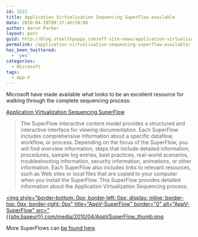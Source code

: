 ```yaml
---
id: 1522
title: Application Virtualisation Sequencing SuperFlow available
date: 2010-04-28T09:37:46+10:00
author: Aaron Parker
layout: post
guid: http://blog.stealthpuppy.com/off-site-news/application-virtualisation-sequencing-superflow-available
permalink: /application-virtualisation-sequencing-superflow-available/
has_been_twittered:
  - 'yes'
categories:
  - Microsoft
tags:
  - App-V
---
```

Microsoft have made available what looks to be an excellent resource for walking through the complete sequencing process:

[Application Virtualization Sequencing SuperFlow](http://www.microsoft.com/downloads/details.aspx?displaylang=en&FamilyID=8c4dfab6-7ef5-4188-a531-346cf9bfe7bf)

> The SuperFlow interactive content model provides a structured and interactive interface for viewing documentation. Each SuperFlow includes comprehensive information about a specific dataflow, workflow, or process. Depending on the focus of the SuperFlow, you will find overview information, steps that include detailed information, procedures, sample log entries, best practices, real-world scenarios, troubleshooting information, security information, animations, or other information. Each SuperFlow also includes links to relevant resources, such as Web sites or local files that are copied to your computer when you install the SuperFlow. This SuperFlow provides detailed information about the Application Virtualization Sequencing process.

[<img style="border-bottom: 0px; border-left: 0px; display: inline; border-top: 0px; border-right: 0px" title="AppV-SuperFlow" border="0" alt="AppV-SuperFlow" src="{{site.baseurl}}.com/media/2010/04/AppVSuperFlow_thumb.png]({{site.baseurl}}/media/2010/04/AppVSuperFlow.png) 

More SuperFlows can [be found here](http://www.microsoft.com/downloads/en/results.aspx?pocId=&freetext=superflow&DisplayLang=en).